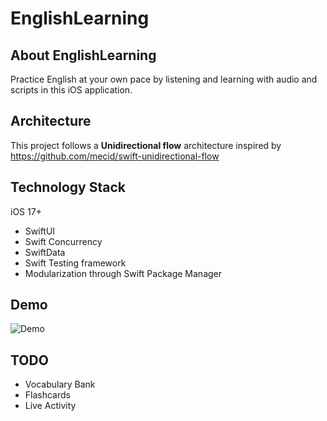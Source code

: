 # EnglishLearning

## About EnglishLearning

Practice English at your own pace by listening and learning with audio and scripts in this iOS application.

## Architecture
This project follows a **Unidirectional flow** architecture inspired by https://github.com/mecid/swift-unidirectional-flow

## Technology Stack

iOS 17+

- SwiftUI
- Swift Concurrency
- SwiftData
- Swift Testing framework
- Modularization through Swift Package Manager

## Demo

![Demo](docs/EnglishLearning.gif)

## TODO

- Vocabulary Bank
- Flashcards
- Live Activity